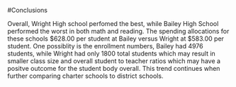 #Conclusions

Overall, Wright High school perfomed the best, while Bailey High School performed the worst in both math and reading. The spending allocations for these schools $628.00 per student at Bailey versus Wright at $583.00 per student. One possiblity is the enrollment numbers, Bailey had 4976 students, while Wright had only 1800 total students which may result in smaller class size and overall student to teacher ratios which may have a positve outcome for the student body overall. This trend continues when further comparing charter schools to district schools. 


